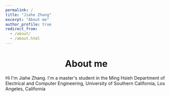 ```yaml
---
permalink: /
title: "Jiahe Zhang"
excerpt: "About me"
author_profile: true
redirect_from: 
  - /about/
  - /about.html
---
```

# <center>About me</center>

Hi I'm Jiahe Zhang. I'm a master's student in the Ming Hsieh Department of Electrical and Computer Engineering, University of Southern California, Los Angeles, California
